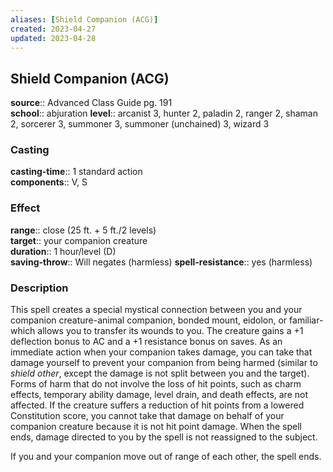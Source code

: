 ```yaml
---
aliases: [Shield Companion (ACG)]
created: 2023-04-27
updated: 2023-04-28
---
```


## Shield Companion (ACG)

**source**:: Advanced Class Guide pg. 191  
**school**:: abjuration
**level**:: arcanist 3, hunter 2, paladin 2, ranger 2, shaman 2, sorcerer 3, summoner 3, summoner (unchained) 3, wizard 3

### Casting

**casting-time**:: 1 standard action  
**components**:: V, S

### Effect

**range**:: close (25 ft. + 5 ft./2 levels)  
**target**:: your companion creature  
**duration**:: 1 hour/level (D)  
**saving-throw**:: Will negates (harmless)
**spell-resistance**:: yes (harmless)

### Description

This spell creates a special mystical connection between you and your companion creature-animal companion, bonded mount, eidolon, or familiar-which allows you to transfer its wounds to you. The creature gains a +1 deflection bonus to AC and a +1 resistance bonus on saves. As an immediate action when your companion takes damage, you can take that damage yourself to prevent your companion from being harmed (similar to *shield other*, except the damage is not split between you and the target). Forms of harm that do not involve the loss of hit points, such as charm effects, temporary ability damage, level drain, and death effects, are not affected. If the creature suffers a reduction of hit points from a lowered Constitution score, you cannot take that damage on behalf of your companion creature because it is not hit point damage. When the spell ends, damage directed to you by the spell is not reassigned to the subject.  
  
If you and your companion move out of range of each other, the spell ends.
